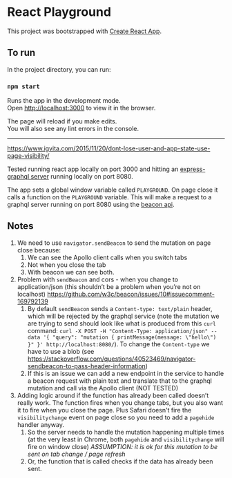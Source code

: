 # React Playground

This project was bootstrapped with [Create React App](https://github.com/facebook/create-react-app).

## To run

In the project directory, you can run:

### `npm start`

Runs the app in the development mode.\
Open [http://localhost:3000](http://localhost:3000) to view it in the browser.

The page will reload if you make edits.\
You will also see any lint errors in the console.

---

https://www.igvita.com/2015/11/20/dont-lose-user-and-app-state-use-page-visibility/

Tested running react app locally on port 3000 and hitting an [express-graphql server](https://github.com/rnewstead1/simple-graphql-server) running locally on port 8080.

The app sets a global window variable called `PLAYGROUND`.
On page close it calls a function on the `PLAYGROUND` variable. This will make a request to a graphql server running on port 8080 using the [beacon api](https://developer.mozilla.org/en-US/docs/Web/API/Beacon_API).

## Notes

1. We need to use `navigator.sendBeacon` to send the mutation on page close because:
    1. We can see the Apollo client calls when you switch tabs
    1. Not when you close the tab
    1. With beacon we can see both.
1. Problem with `sendBeacon` and cors - when you change to application/json (this shouldn’t be a problem when you’re not on localhost) https://github.com/w3c/beacon/issues/10#issuecomment-169792139
    1. By default `sendBeacon` sends a `Content-type: text/plain` header, which will be rejected by the graphql service (note the mutation we are trying to send should look like what is produced from this `curl` command: `curl -X POST -H "Content-Type: application/json" --data '{ "query": "mutation { printMessage(message: \"hello\") }" }' http://localhost:8080/`). To change the `Content-type` we have to use a blob (see https://stackoverflow.com/questions/40523469/navigator-sendbeacon-to-pass-header-information)
    1. If this is an issue we can add a new endpoint in the service to handle a beacon request with plain text and translate that to the graphql mutation and call via the Apollo client (NOT TESTED)
1. Adding logic around if the function has already been called doesn’t really work. The function fires when you change tabs, but you also want it to fire when you close the page. Plus Safari doesn't fire the `visibilitychange` event on page close so you need to add a `pagehide` handler anyway.
    1. So the server needs to handle the mutation happening multiple times (at the very least in Chrome, both `pagehide` and `visibilitychange` will fire on window close) *ASSUMPTION: it is ok for this mutation to be sent on tab change / page refresh*
    1. Or, the function that is called checks if the data has already been sent.
